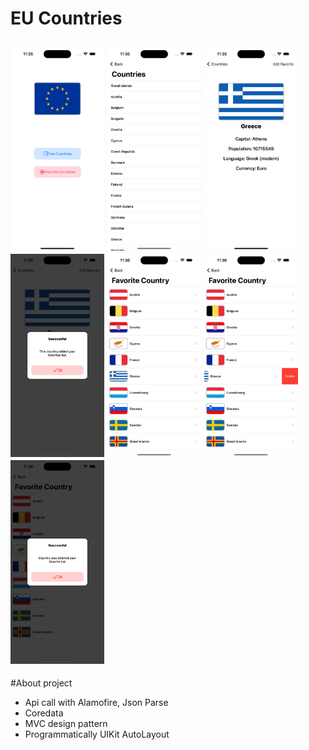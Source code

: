 # EU Countries

<img src="https://github.com/admrts/EU-Countries/blob/main/screenshoots/Simulator%20Screen%20Shot%20-%20iPhone%2014%20Pro%20Max%20-%202022-10-09%20at%2023.35.10.png" width="150"> <img src="https://github.com/admrts/EU-Countries/blob/main/screenshoots/Simulator%20Screen%20Shot%20-%20iPhone%2014%20Pro%20Max%20-%202022-10-09%20at%2023.35.27.png" width="150"> <img src="https://github.com/admrts/EU-Countries/blob/main/screenshoots/Simulator%20Screen%20Shot%20-%20iPhone%2014%20Pro%20Max%20-%202022-10-09%20at%2023.35.44.png" width="150"> <img src="https://github.com/admrts/EU-Countries/blob/main/screenshoots/Simulator%20Screen%20Shot%20-%20iPhone%2014%20Pro%20Max%20-%202022-10-09%20at%2023.35.49.png" width="150"> <img src="https://github.com/admrts/EU-Countries/blob/main/screenshoots/Simulator%20Screen%20Shot%20-%20iPhone%2014%20Pro%20Max%20-%202022-10-09%20at%2023.36.23.png" width="150"> <img src="https://github.com/admrts/EU-Countries/blob/main/screenshoots/Simulator%20Screen%20Shot%20-%20iPhone%2014%20Pro%20Max%20-%202022-10-09%20at%2023.36.30.png" width="150"> <img src="https://github.com/admrts/EU-Countries/blob/main/screenshoots/Simulator%20Screen%20Shot%20-%20iPhone%2014%20Pro%20Max%20-%202022-10-09%20at%2023.36.35.png" width="150">
---
#About project
- Api call with Alamofire, Json Parse
- Coredata
- MVC design pattern
- Programmatically UIKit AutoLayout
